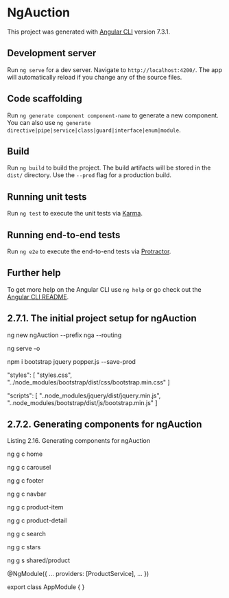 # NgAuction

This project was generated with [Angular CLI](https://github.com/angular/angular-cli) version 7.3.1.

## Development server

Run `ng serve` for a dev server. Navigate to `http://localhost:4200/`. The app will automatically reload if you change any of the source files.

## Code scaffolding

Run `ng generate component component-name` to generate a new component. You can also use `ng generate directive|pipe|service|class|guard|interface|enum|module`.

## Build

Run `ng build` to build the project. The build artifacts will be stored in the `dist/` directory. Use the `--prod` flag for a production build.

## Running unit tests

Run `ng test` to execute the unit tests via [Karma](https://karma-runner.github.io).

## Running end-to-end tests

Run `ng e2e` to execute the end-to-end tests via [Protractor](http://www.protractortest.org/).

## Further help

To get more help on the Angular CLI use `ng help` or go check out the [Angular CLI README](https://github.com/angular/angular-cli/blob/master/README.md).

## 2.7.1. The initial project setup for ngAuction

ng new ngAuction --prefix nga --routing

ng serve -o

npm i bootstrap jquery popper.js --save-prod

"styles": [ "styles.css", "../node_modules/bootstrap/dist/css/bootstrap.min.css" ]

"scripts": [ "..node_modules/jquery/dist/jquery.min.js", "..node_modules/bootstrap/dist/js/bootstrap.min.js" ]

## 2.7.2. Generating components for ngAuction 

Listing 2.16. Generating components for ngAuction 

ng g c home

ng g c carousel

ng g c footer

ng g c navbar

ng g c product-item

ng g c product-detail

ng g c search

ng g c stars

ng g s shared/product

@NgModule({
  ...
  providers: [ProductService],
  ...
})

export class AppModule { }
